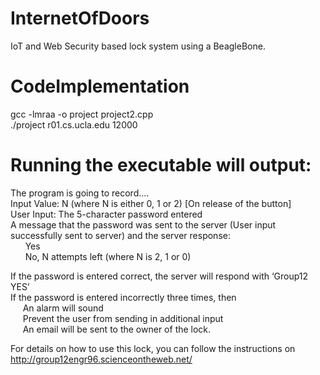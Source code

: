 # InternetOfDoors
IoT and Web Security based lock system using a BeagleBone.

# CodeImplementation
gcc -lmraa -o project project2.cpp </br>
./project r01.cs.ucla.edu 12000 

# Running the executable will output:
The program is going to record…. </br>
Input Value: N (where N is either 0, 1 or 2) [On release of the button] </br>
User Input: The 5-character password entered </br>
A message that the password was sent to the server (User input successfully sent to server) and the server response: </br>
&nbsp; &nbsp; &nbsp; Yes </br>
&nbsp; &nbsp; &nbsp; No, N attempts left (where N is 2, 1 or 0) </br>

If the password is entered correct, the server will respond with ‘Group12 YES’ </br>
If the password is entered incorrectly three times, then </br>
&nbsp; &nbsp; &nbsp;An alarm will sound </br>
&nbsp; &nbsp; &nbsp;Prevent the user from sending in additional input </br>
&nbsp; &nbsp; &nbsp;An email will be sent to the owner of the lock.  </br>

For details on how to use this lock, you can follow the instructions on http://group12engr96.scienceontheweb.net/ </br>
